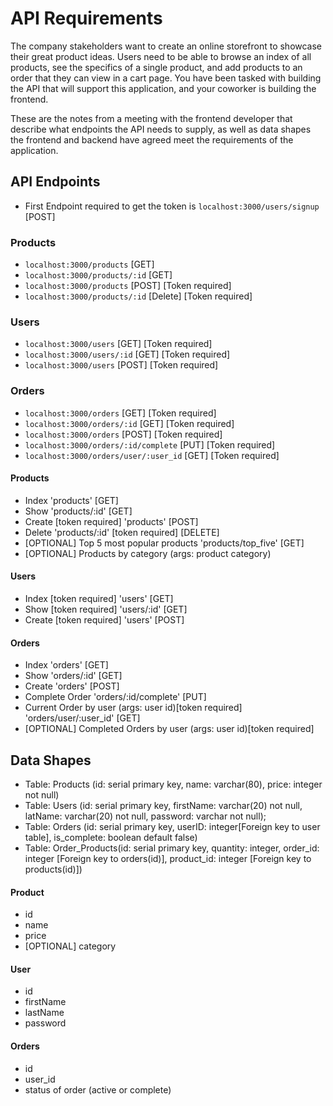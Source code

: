 # API Requirements

The company stakeholders want to create an online storefront to showcase their great product ideas. Users need to be able to browse an index of all products, see the specifics of a single product, and add products to an order that they can view in a cart page. You have been tasked with building the API that will support this application, and your coworker is building the frontend.

These are the notes from a meeting with the frontend developer that describe what endpoints the API needs to supply, as well as data shapes the frontend and backend have agreed meet the requirements of the application.

## API Endpoints
- First Endpoint required to get the token is `localhost:3000/users/signup` [POST]
### Products
- `localhost:3000/products` [GET]
- `localhost:3000/products/:id` [GET]
- `localhost:3000/products` [POST] [Token required]
- `localhost:3000/products/:id` [Delete] [Token required]
### Users
- `localhost:3000/users` [GET] [Token required]
- `localhost:3000/users/:id` [GET] [Token required]
- `localhost:3000/users` [POST] [Token required]
### Orders
- `localhost:3000/orders` [GET] [Token required]
- `localhost:3000/orders/:id` [GET] [Token required]
- `localhost:3000/orders` [POST] [Token required]
- `localhost:3000/orders/:id/complete` [PUT] [Token required]
- `localhost:3000/orders/user/:user_id` [GET] [Token required]

#### Products

- Index 'products' [GET]
- Show 'products/:id' [GET]
- Create [token required] 'products' [POST]
- Delete 'products/:id' [token required] [DELETE]
- [OPTIONAL] Top 5 most popular products 'products/top_five' [GET]
- [OPTIONAL] Products by category (args: product category)

#### Users

- Index [token required] 'users' [GET]
- Show [token required] 'users/:id' [GET]
- Create [token required] 'users' [POST]

#### Orders

- Index 'orders' [GET]
- Show 'orders/:id' [GET]
- Create 'orders' [POST]
- Complete Order 'orders/:id/complete' [PUT]
- Current Order by user (args: user id)[token required] 'orders/user/:user_id' [GET]
- [OPTIONAL] Completed Orders by user (args: user id)[token required]

## Data Shapes

- Table: Products (id: serial primary key, name: varchar(80), price: integer not null)
- Table: Users (id: serial primary key, firstName: varchar(20) not null, latName: varchar(20) not null, password: varchar not null);
- Table: Orders (id: serial primary key, userID: integer[Foreign key to user table], is_complete: boolean default false)
- Table: Order_Products(id: serial primary key, quantity: integer, order_id: integer [Foreign key to orders(id)], product_id: integer [Foreign key to products(id)])

#### Product

- id
- name
- price
- [OPTIONAL] category

#### User

- id
- firstName
- lastName
- password

#### Orders

- id
- user_id
- status of order (active or complete)
